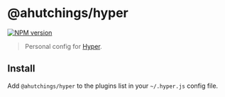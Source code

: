 # @ahutchings/hyper

[![NPM version](https://img.shields.io/npm/v/@ahutchings/hyper.svg)](https://npmjs.org/package/@ahutchings/hyper)

> Personal config for [Hyper](https://hyper.is/).


## Install

Add `@ahutchings/hyper` to the plugins list in your `~/.hyper.js` config file.
